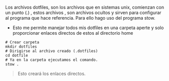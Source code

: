 Los archivos dotfiles, son los archivos que en sistemas unix, comienzan con un punto (.) , estos archivos , son archivos ocultos y sirven para configurar al programa que hace referencia.
Para ello hago uso del programa stow.
+ Esto me permite manejar todos mis dotfiles en una carpeta aperte y solo proporcionar enlaces directos de estos al directorio home
```shell
# Crear carpeta 
mkdir dotfiles
# Dirigirse al archivo creado (.dotfiles)
cd dotfile
# Ya en la carpeta ejecutamos el comando.
stow .
```
>Esto creará los enlaces directos.
